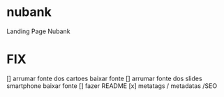 # nubank
Landing Page Nubank

# FIX
  [] arrumar fonte dos cartoes baixar fonte
  [] arrumar fonte dos slides smartphone baixar fonte
  [] fazer README
  [x]  metatags / metadatas /SEO